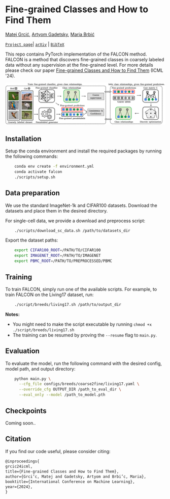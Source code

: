 # Fine-grained Classes and How to Find Them

[Matej Grcić](https://matejgrcic.github.io/), [Artyom Gadetsky](http://agadetsky.github.io), [Maria Brbić](https://brbiclab.epfl.ch/team/)

[`Project page`](https://brbiclab.epfl.ch/projects/falcon/)| [`arXiv`]() | [`BibTeX`](#citation)

This repo contains PyTorch implementation of the FALCON method. 
FALCON is a method that discovers fine-grained classes in coarsely labeled data without any supervision at the fine-grained level. 
For more details please check our paper [Fine-grained Classes and How to Find Them]() (ICML '24).

![Example Image](./assets/falcon.png)

## Installation

Setup the conda environment and install the required packages by running the following commands:
```bash
    conda env create -f environment.yml
    conda activate falcon
    ./scripts/setup.sh
```

## Data preparation
We use the standard ImageNet-1k and CIFAR100 datasets. Download the datasets and place them in the desired directory.

For single-cell data, we provide a download and preprocess script:
```bash
    ./scripts/download_sc_data.sh /path/to/datasets_dir
```
Export the dataset paths:
```bash
    export CIFAR100_ROOT=/PATH/TO/CIFAR100
    export IMAGENET_ROOT=/PATH/TO/IMAGENET
    export PBMC_ROOT=/PATH/TO/PREPROCESSED/PBMC
```

## Training

To train FALCON, simply run one of the available scripts. For example, to train FALCON on the Living17 dataset, run:

```bash
    ./script/breeds/living17.sh /path/to/output_dir
```
**Notes:** 
* You might need to make the script executable by running `chmod +x ./script/breeds/living17.sh`
* The training can be resumed by proving the `--resume` flag to `main.py`.
## Evaluation

To evaluate the model, run the following command with the desired config, model path, and output directory:
```bash
    python main.py \
      --cfg_file configs/breeds/coarse2fine/living17.yaml \
      --override_cfg OUTPUT_DIR /path_to_eval_dir \
      --eval_only --model /path_to_model.pth

```
## Checkpoints
Coming soon..


## Citation
If you find our code useful, please consider citing:

```
@inproceedings{
grcic24icml,
title={Fine-grained Classes and How to Find Them},
author={Grci’c, Matej and Gadetsky, Artyom and Brbi’c, Maria},
booktitle={International Conference on Machine Learning},
year={2024},
}
```